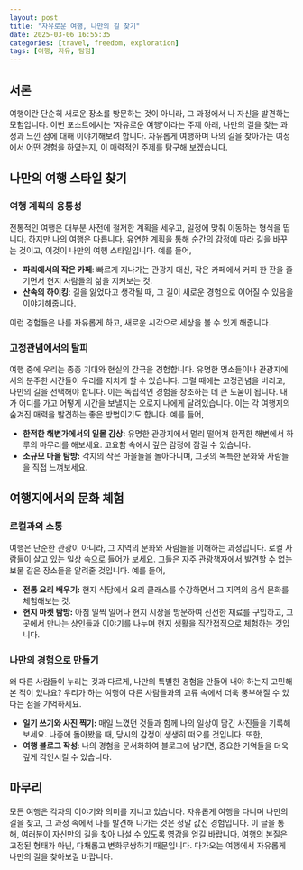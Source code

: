 ```yaml
---
layout: post
title: "자유로운 여행, 나만의 길 찾기"
date: 2025-03-06 16:55:35
categories: [travel, freedom, exploration]
tags: [여행, 자유, 탐험]
---
```


## 서론

여행이란 단순히 새로운 장소를 방문하는 것이 아니라, 그 과정에서 나 자신을 발견하는 모험입니다. 이번 포스트에서는 '자유로운 여행'이라는 주제 아래, 나만의 길을 찾는 과정과 느낀 점에 대해 이야기해보려 합니다. 자유롭게 여행하며 나의 길을 찾아가는 여정에서 어떤 경험을 하였는지, 이 매력적인 주제를 탐구해 보겠습니다.

## 나만의 여행 스타일 찾기

### 여행 계획의 융통성

전통적인 여행은 대부분 사전에 철저한 계획을 세우고, 일정에 맞춰 이동하는 형식을 띱니다. 하지만 나의 여행은 다릅니다. 유연한 계획을 통해 순간의 감정에 따라 길을 바꾸는 것이고, 이것이 나만의 여행 스타일입니다. 예를 들어,

- **파리에서의 작은 카페**: 빠르게 지나가는 관광지 대신, 작은 카페에서 커피 한 잔을 즐기면서 현지 사람들의 삶을 지켜보는 것.
- **산속의 하이킹**: 길을 잃었다고 생각될 때, 그 길이 새로운 경험으로 이어질 수 있음을 이야기해줍니다.

이런 경험들은 나를 자유롭게 하고, 새로운 시각으로 세상을 볼 수 있게 해줍니다.

### 고정관념에서의 탈피

여행 중에 우리는 종종 기대와 현실의 간극을 경험합니다. 유명한 명소들이나 관광지에서의 분주한 시간들이 우리를 지치게 할 수 있습니다. 
그럴 때에는 고정관념을 버리고, 나만의 길을 선택해야 합니다. 이는 독립적인 경험을 창조하는 데 큰 도움이 됩니다. 내가 어디를 가고 어떻게 시간을 보낼지는 오로지 나에게 달려있습니다. 이는 각 여행지의 숨겨진 매력을 발견하는 좋은 방법이기도 합니다. 예를 들어, 
- **한적한 해변가에서의 일몰 감상:** 유명한 관광지에서 멀리 떨어져 한적한 해변에서 하루의 마무리를 해보세요. 고요함 속에서 깊은 감정에 잠길 수 있습니다.
- **소규모 마을 탐방:** 각지의 작은 마을들을 돌아다니며, 그곳의 독특한 문화와 사람들을 직접 느껴보세요. 

## 여행지에서의 문화 체험

### 로컬과의 소통

여행은 단순한 관광이 아니라, 그 지역의 문화와 사람들을 이해하는 과정입니다. 로컬 사람들이 살고 있는 일상 속으로 들어가 보세요. 그들은 자주 관광책자에서 발견할 수 없는 보물 같은 장소들을 알려줄 것입니다. 예를 들어,
- **전통 요리 배우기:** 현지 식당에서 요리 클래스를 수강하면서 그 지역의 음식 문화를 체험해보는 것.
- **현지 마켓 탐방:** 아침 일찍 일어나 현지 시장을 방문하여 신선한 재료를 구입하고, 그곳에서 만나는 상인들과 이야기를 나누며 현지 생활을 직간접적으로 체험하는 것입니다.

### 나만의 경험으로 만들기

왜 다른 사람들이 누리는 것과 다르게, 나만의 특별한 경험을 만들어 내야 하는지 고민해본 적이 있나요? 우리가 하는 여행이 다른 사람들과의 교류 속에서 더욱 풍부해질 수 있다는 점을 기억하세요. 
- **일기 쓰기와 사진 찍기:** 매일 느꼈던 것들과 함께 나의 일상이 담긴 사진들을 기록해보세요. 나중에 돌아봤을 때, 당시의 감정이 생생히 떠오를 것입니다. 또한,
- **여행 블로그 작성**: 나의 경험을 문서화하여 블로그에 남기면, 중요한 기억들을 더욱 깊게 각인시킬 수 있습니다.

## 마무리

모든 여행은 각자의 이야기와 의미를 지니고 있습니다. 자유롭게 여행을 다니며 나만의 길을 찾고, 그 과정 속에서 나를 발견해 나가는 것은 정말 값진 경험입니다. 이 글을 통해, 여러분이 자신만의 길을 찾아 나설 수 있도록 영감을 얻길 바랍니다. 여행의 본질은 고정된 형태가 아닌, 다채롭고 변화무쌍하기 때문입니다. 다가오는 여행에서 자유롭게 나만의 길을 찾아보길 바랍니다.